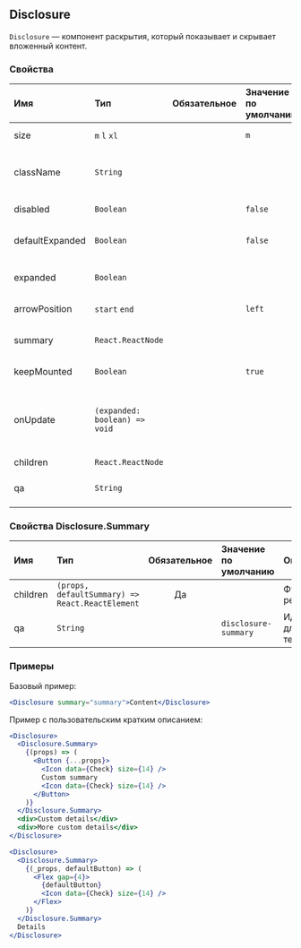 ## Disclosure

`Disclosure` — компонент раскрытия, который показывает и скрывает вложенный контент.

### Свойства

| Имя             | Тип                           | Обязательное | Значение по умолчанию | Описание                                                         |
| :-------------- | :---------------------------- | :----------: | :-------------------- | :--------------------------------------------------------------- |
| size            | `m` `l` `xl`                  |              | `m`                   | Размер раскрытия.                                                |
| className       | `String`                      |              |                       | Имя CSS-класса корневого элемента.                               |
| disabled        | `Boolean`                     |              | `false`               | Отключенное состояние.                                           |
| defaultExpanded | `Boolean`                     |              | `false`               | Состояние раскрытия по умолчанию.                                |
| expanded        | `Boolean`                     |              |                       | Контролируемое состояние раскрытия.                              |
| arrowPosition   | `start` `end`                 |              | `left`                | Положение контрола.                                              |
| summary         | `React.ReactNode`             |              |                       | Краткое описание контента.                                       |
| keepMounted     | `Boolean`                     |              | `true`                | Сохранение контента в DOM.                                       |
| onUpdate        | `(expanded: boolean) => void` |              |                       | Обратный вызов, срабатывающий при изменении состояния раскрытия. |
| children        | `React.ReactNode`             |              |                       | Контент.                                                         |
| qa              | `String`                      |              |                       | Идентификатор для тестирования.                                  |

### Свойства Disclosure.Summary

| Имя      | Тип                                             | Обязательное | Значение по умолчанию | Описание                        |
| :------- | :---------------------------------------------- | :----------: | :-------------------- | :------------------------------ |
| children | `(props, defaultSummary) => React.ReactElement` |      Да      |                       | Функция рендеринга.             |
| qa       | `String`                                        |              | `disclosure-summary`  | Идентификатор для тестирования. |

### Примеры

Базовый пример:

```jsx
<Disclosure summary="summary">Content</Disclosure>
```

Пример с пользовательским кратким описанием:

```jsx
<Disclosure>
  <Disclosure.Summary>
    {(props) => (
      <Button {...props}>
        <Icon data={Check} size={14} />
        Custom summary
        <Icon data={Check} size={14} />
      </Button>
    )}
  </Disclosure.Summary>
  <div>Custom details</div>
  <div>More custom details</div>
</Disclosure>
```

```jsx
<Disclosure>
  <Disclosure.Summary>
    {(_props, defaultButton) => (
      <Flex gap={4}>
        {defaultButton}
        <Icon data={Check} size={14} />
      </Flex>
    )}
  </Disclosure.Summary>
  Details
</Disclosure>
```

